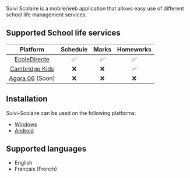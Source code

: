 Suivi Scolaire is a mobile/web application that allows easy use of different school life management services.

## Supported School life services

| Platform                                                | Schedule | Marks | Homeworks |
|:-------------------------------------------------------:|:--------:|:-----:|:---------:|
| [EcoleDirecte](https://www.ecoledirecte.com)            | ✅        | ✅    | ✅        |
| [Cambridge Kids](https://cambridgekids.sophiacloud.com) | ❌        | ❌    | ✅        |
| [Agora 06](https://www.agora06.fr) (Soon)               | ❌        | ❌    | ❌        |

## Installation
Suivi-Scolaire can be used on the following platforms:
* [Windows](https://github.com/06-Games/Suivi-Scolaire/releases/latest)
* [Android](https://play.google.com/store/apps/details?id=com.fr_06Games.SuiviScolaire)

## Supported languages
* English
* Français (French)
